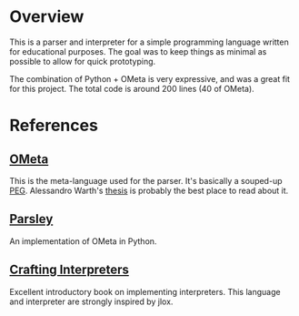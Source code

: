 # Overview
This is a parser and interpreter for a simple programming language written for educational purposes. The goal was to keep things as minimal as possible to allow for quick prototyping. 

The combination of Python + OMeta is very expressive, and was a great fit for this project. The total code is around 200 lines (40 of OMeta).

# References
## [OMeta](https://en.wikipedia.org/wiki/OMeta)
This is the meta-language used for the parser. It's basically a souped-up [PEG](https://en.wikipedia.org/wiki/Parsing_expression_grammar). Alessandro Warth's [thesis](http://www.vpri.org/pdf/tr2008003_experimenting.pdf) is probably the best place to read about it.

## [Parsley](https://github.com/pyga/parsley)
An implementation of OMeta in Python.

## [Crafting Interpreters](http://craftinginterpreters.com/)
Excellent introductory book on implementing interpreters. This language and interpreter are strongly inspired by jlox.
